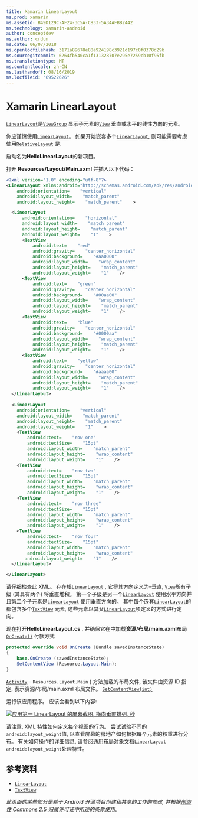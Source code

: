```yaml
---
title: Xamarin LinearLayout
ms.prod: xamarin
ms.assetid: B49D129C-AF24-3C5A-C833-5A34AFBB2442
ms.technology: xamarin-android
author: conceptdev
ms.author: crdun
ms.date: 06/07/2018
ms.openlocfilehash: 3171a89678e88a924198c3921d197c0f0378d29b
ms.sourcegitcommit: 6264fb540ca1f131328707e295e7259cb10f95fb
ms.translationtype: MT
ms.contentlocale: zh-CN
ms.lasthandoff: 08/16/2019
ms.locfileid: "69522626"
---
```

# <a name="xamarinandroid-linearlayout"></a>Xamarin LinearLayout

[`LinearLayout`](xref:Android.Widget.LinearLayout)是[`ViewGroup`](xref:Android.Views.ViewGroup)
显示子元素的[`View`](xref:Android.Views.View)
垂直或水平的线性方向的元素。

你应谨慎使用[`LinearLayout`](xref:Android.Widget.LinearLayout)。
如果开始嵌套多个[`LinearLayout`](xref:Android.Widget.LinearLayout), 则可能需要考虑使用[`RelativeLayout`](xref:Android.Widget.RelativeLayout)
是.

启动名为**HelloLinearLayout**的新项目。

打开 **Resources/Layout/Main.axml** 并插入以下代码：

```xml
<?xml version="1.0" encoding="utf-8"?>
<LinearLayout xmlns:android="http://schemas.android.com/apk/res/android"
    android:orientation=    "vertical"
    android:layout_width=    "match_parent"
    android:layout_height=    "match_parent"    >

  <LinearLayout
      android:orientation=    "horizontal"
      android:layout_width=    "match_parent"
      android:layout_height=    "match_parent"
      android:layout_weight=    "1"    >
      <TextView
          android:text=    "red"
          android:gravity=    "center_horizontal"
          android:background=    "#aa0000"
          android:layout_width=    "wrap_content"
          android:layout_height=    "match_parent"
          android:layout_weight=    "1"    />
      <TextView
          android:text=    "green"
          android:gravity=    "center_horizontal"
          android:background=    "#00aa00"
          android:layout_width=    "wrap_content"
          android:layout_height=    "match_parent"
          android:layout_weight=    "1"    />
      <TextView
          android:text=    "blue"
          android:gravity=    "center_horizontal"
          android:background=    "#0000aa"
          android:layout_width=    "wrap_content"
          android:layout_height=    "match_parent"
          android:layout_weight=    "1"    />
      <TextView
          android:text=    "yellow"
          android:gravity=    "center_horizontal"
          android:background=    "#aaaa00"
          android:layout_width=    "wrap_content"
          android:layout_height=    "match_parent"
          android:layout_weight=    "1"    />
  </LinearLayout>
        
  <LinearLayout
    android:orientation=    "vertical"
    android:layout_width=    "match_parent"
    android:layout_height=    "match_parent"
    android:layout_weight=    "1"    >
    <TextView
        android:text=    "row one"
        android:textSize=    "15pt"
        android:layout_width=    "match_parent"
        android:layout_height=    "wrap_content"
        android:layout_weight=    "1"    />
    <TextView
        android:text=    "row two"
        android:textSize=    "15pt"
        android:layout_width=    "match_parent"
        android:layout_height=    "wrap_content"
        android:layout_weight=    "1"    />
    <TextView
        android:text=    "row three"
        android:textSize=    "15pt"
        android:layout_width=    "match_parent"
        android:layout_height=    "wrap_content"
        android:layout_weight=    "1"    />
    <TextView
        android:text=    "row four"
        android:textSize=    "15pt"
        android:layout_width=    "match_parent"
        android:layout_height=    "wrap_content"
       android:layout_weight=    "1"    />
  </LinearLayout>

</LinearLayout>
```

请仔细检查此 XML。 存在根[`LinearLayout`](xref:Android.Widget.LinearLayout)
, 它将其方向定义为&ndash;垂直, [`View`](xref:Android.Views.View)所有子级 (其具有两个) 将垂直堆积。 第一个子级是另一个[`LinearLayout`](xref:Android.Widget.LinearLayout)
使用水平方向并且第二个子元素是[`LinearLayout`](xref:Android.Widget.LinearLayout)
使用垂直方向的。 其中每个嵌套[`LinearLayout`](xref:Android.Widget.LinearLayout)的都包含多个[`TextView`](xref:Android.Widget.TextView)
元素, 这些元素以其父[`LinearLayout`](xref:Android.Widget.LinearLayout)项定义的方式进行定向。

现在打开**HelloLinearLayout.cs** , 并确保它在中加载**资源/布局/main.axml**布局[`OnCreate()`](xref:Android.App.Activity.OnCreate*)
付款方式

```csharp
protected override void OnCreate (Bundle savedInstanceState)
{
    base.OnCreate (savedInstanceState);
    SetContentView (Resource.Layout.Main);
}
```

[`Activity`](xref:Android.App.Activity) &ndash; `Resources.Layout.Main` ) 方法加载的布局文件, 该文件由资源 ID 指定, 表示资源/布局/main.axml 布局文件。 [`SetContentView(int)`](xref:Android.App.Activity.SetContentView*)

运行该应用程序。 应该会看到以下内容:

[![应用第一 LinearLayout 的屏幕截图, 横向垂直排列, 秒](linear-layout-images/helloviews1.png)](linear-layout-images/helloviews1.png#lightbox)

请注意, XML 特性如何定义每个视图的行为。 尝试试验不同的`android:layout_weight`值, 以查看屏幕的房地产如何根据每个元素的权重进行分布。 有关如何操作的详细信息, 请参阅[通用布局对象](https://developer.android.com/guide/topics/ui/declaring-layout.html)文档[`LinearLayout`](xref:Android.Widget.LinearLayout)
`android:layout_weight`处理特性。


## <a name="references"></a>参考资料

- [`LinearLayout`](xref:Android.Widget.LinearLayout)
- [`TextView`](xref:Android.Widget.TextView)

_此页面的某些部分是基于 Android 开源项目创建和共享的工作的修改, 并根据[创造性 Commons 2.5 归属许可证](http://creativecommons.org/licenses/by/2.5/)中所述的条款使用。_
